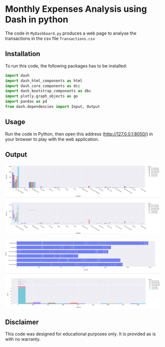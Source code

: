 # Monthly Expenses Analysis using Dash in python

The code in `MyDashboard.py` produces a web page to analyse the transactions in the csv file `Transactions.csv`

## Installation

To run this code, the following packages has to be installed:
```python
import dash
import dash_html_components as html
import dash_core_components as dcc
import dash_bootstrap_components as dbc
import plotly.graph_objects as go
import pandas as pd
from dash.dependencies import Input, Output
```

## Usage

Run the code in Python, then open this address (http://127.0.0.1:8050/) in your browser to play with the web application.


## Output

<p align="center">
  <img width="1200" src="Screen Shot 01.PNG">
</p>

<p align="center">
  <img width="1200" src="Screen Shot 02.PNG">
</p>

## Disclaimer

This code was designed for educational purposes only. It is provided as is with no warranty.
